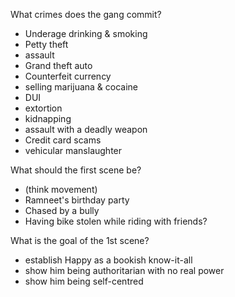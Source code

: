 What crimes does the gang commit?

- Underage drinking & smoking
- Petty theft
- assault
- Grand theft auto
- Counterfeit currency
- selling marijuana & cocaine
- DUI
- extortion
- kidnapping
- assault with a deadly weapon
- Credit card scams
- vehicular manslaughter

What should the first scene be?

- (think movement)
- Ramneet's birthday party
- Chased by a bully
- Having bike stolen while riding with friends?

What is the goal of the 1st scene?

- establish Happy as a bookish know-it-all
- show him being authoritarian with no real power
- show him being self-centred
